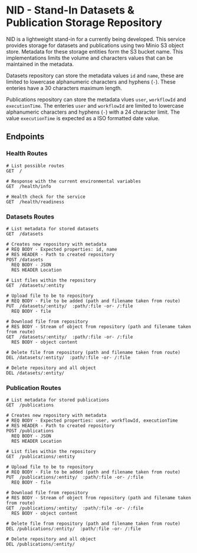# NID - Stand-In Datasets & Publication Storage Repository

NID is a lightweight stand-in for a currently being developed. This service
provides storage for datasets and publications using two Minio S3 object store.
Metadata for these storage entities form the S3 bucket name. This
implementations limits the volume and characters values that can be maintained
in the metadata.

Datasets repository can store the metadata values `id` and `name`, these are
limited to lowercase alphanumeric characters and hyphens (`-`). These enteries
have a 30 characters maximum length.

Publications repository can store the metadata vlues `user`, `workflowId` and
`executionTime`. The enteries `user` and `workflowId` are limited to lowercase
alphanumeric characters and hyphens (`-`) with a 24 character limit. The value
`executionTime` is expected as a ISO formatted date value.

## Endpoints

### Health Routes

```
# List possible routes
GET  /

# Response with the current environmental variables
GET  /health/info

# Health check for the service
GET  /health/readiness
```


### Datasets Routes

```
# List metadata for stored datasets
GET  /datasets

# Creates new repository with metadata
# REQ BODY - Expected properties: id, name
# RES HEADER - Path to created repository
POST /datasets
  REQ BODY - JSON
  RES HEADER Location

# List files within the repository
GET  /datasets/:entity

# Upload file to be to repository
# REQ BODY - File to be added (path and filename taken from route)
PUT  /datasets/:entity/  :path/:file -or- /:file
  REQ BODY - file

# Download file from repository
# RES BODY - Stream of object from repository (path and filename taken from route)
GET  /datasets/:entity/  :path/:file -or- /:file
  RES BODY - object content

# Delete file from repository (path and filename taken from route)
DEL /datasets/:entity/  :path/:file -or- /:file

# Delete repository and all object
DEL /datasets/:entity/
```


### Publication Routes

```
# List metadata for stored publications
GET  /publications

# Creates new repository with metadata
# REQ BODY - Expected properties: user, workflowId, executionTime
# RES HEADER - Path to created repository
POST /publications
  REQ BODY - JSON
  RES HEADER Location

# List files within the repository
GET  /publications/:entity

# Upload file to be to repository
# REQ BODY - File to be added (path and filename taken from route)
PUT  /publications/:entity/  :path/:file -or- /:file
  REQ BODY - file

# Download file from repository
# RES BODY - Stream of object from repository (path and filename taken from route)
GET  /publications/:entity/  :path/:file -or- /:file
  RES BODY - object content

# Delete file from repository (path and filename taken from route)
DEL /publications/:entity/  :path/:file -or- /:file

# Delete repository and all object
DEL /publications/:entity/
```
